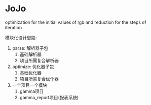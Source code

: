 # JoJo
optimization for the initial values of rgb and reduction for the steps of iteration

模块化设计思路:
1. parse: 解析器子包
   01. 基础解析器
   02. 项目所需复合解析器
2. optimize: 优化器子包
   01. 基础优化器
   02. 项目所需复合优化器
3. 一个项目一个模块
   01. gamma项目
   02. gamma_report项目(报表系统)

